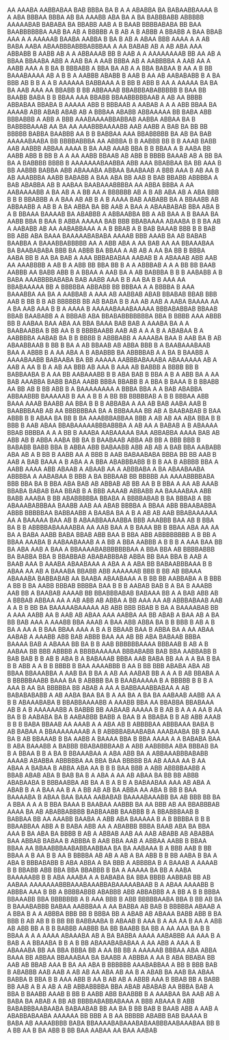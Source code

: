 AA AAABA  AABBABAA BAB BBBA     BA B  A  A  ABABBA   BA BABAABBAAAA B A ABA BBBAA BBBA AB BA   AAABB     ABA BA A  BA BABBBABB  ABBBBB  AAAAABAB BABABA BA  BBABB AAB  A B BAAB BBBBABABA BB  BAA BAABBBBBBA  AAB  BA AB  A  BBBBB A B  AB A B ABBB A  BBABB  A BAA BBAB AAA A A AAAAAB BAABA AABBA B    BA  B AB A ABAA  BBB AAAA   A A  AB  BABA AABA ABAABBBABBBABBBAA A  AA BABAB  AB A   AB ABA   AAA     ABBABB B AABB  AB   A  A ABBAAAB BB B AAB  A A AAAAAAAAB BB  AA AB  A   BBAA BBAABA ABB A  AAB   BA A   AAB BBBA   AB A AABBBBA A AAB  AA A AABB AAA   A B  BA  B BBBABB   A  BBA BA AB  A A BBA BABAA B   AA A   B  BB  BAAABAAAA AB  A   B  B A  AABBB ABABB  B AAB  B AA AB AABABABB B A  BA BBB AB B B  A A B AAAAAA   BABBAAA A B BB B  ABB B  AA  A AAAAA       BA  BA  BA AAB AAA  AA BBABB  B BB ABBAAAB BBABBBABABBBBB B  BAA BB  BAABB BABA   B B BBAA AAA  BBABB  BBAABBBBBAAB A  AB  AA BBBB   ABBABAA BBABA B AAAAA ABB   B BBBAAB A AABAB A A  A ABB  BBAA  BA AAAAB ABB     ABAB ABAB   AB A BBBAA ABABB ABBAAAAA BB BABA ABB BBBABBB   A   ABB A   BBB AAABAAAABBABBAB AABBA ABBAA BA B BABBBBAAAB AA BA    AA AAABBBAAAABB AAB  AABB A BAB BA BB  BB BBBBB BABBA BAABBB AA  B B BABBAA AAA   BBABBBBB BA    AB  BA  BAB  AAAAABAABA  BB BBBBABBBA AA ABBBA  B B   AABBB  BB  B B AAAB BABB AAB AABBB  ABBAA   AAAA  B   BA AAB AAAB  BBA B B BBAA A B  AABA BB  AABB ABB  B    BB  B   A    A  AA AABB BBAAB  AB ABB B  BBBB BAAAB AB A  BB BA BA  A  BABBBB BBBB B AAAAAAABAABBA ABB AAA BBABBAA BA BB AAA   B BB  AABBB     BABBA  ABB ABAAABA  ABBAA BAABAAB A  BBB AAA B AB    AA B AB  AAABBBA AABB BABABB A BAA ABA BB AAB  B  BAB BBABB ABBBBA  A BAB ABABBA  AB   B AABAA BAABAAABBBBA AA    ABBA  BBBA   A AA  AABAAAABB   A BA     AB A  A  BB  AA A   BBBBBB AB  A B AB ABA AB A  ABA  BBB   B B B   BBABBB A A BAA AB AB  B A  B   AAAA  BAB    AABABB BA  A BBAABB  AB ABBAABB A  AB B A BA ABBA BA  BB AAB A BAA    A ABAABABAB BBA ABA B A B BBAAA  BAAAAB  BA    ABABBB A   ABBAABBA  BB  A AB BAA   A B BAAA BA AABB   BBA  B  BAA B ABBA    AAAAA BAB BBB BBABAAAA ABAABA B B BA AB A AABABB AB AA AABABBAAA   A  A B BBAB A    B  BAB BAAAB BBB B   B BAB BB  ABB   ABA BAAA BAAAAABABABA  AAAAB BBB    AAAB  BA AB  BABAB BAABBA  A BAAABBABBBBB AA  A  ABB  ABA A AA BAB      AA AA   BBAAABAA  BA  BAABABABA BBB BA ABBB BA BBAA A  AB   AB A  AA BA BB B BBBA AABA BB B AA  BA  BAB A AAA BBBABABAA AABAB B A ABAAAB ABB  AAB     AA   AAABBBB A AB B A ABB BB  BBA  BB     B A  A  ABBBAB A  A A   BB BB BAAB  AABBB AA BABB ABB B  A  BBAA A AAB BA A AB BABBBA   B  B B   AABABB A B BABA  AAABBBBABABA BAB AABB  AAA    B B  AA BA B B AAA  AA  BBABAAAAA BB A BBBBBA ABBABB BB BBBAA  A A  BBBBA B AAA  BAAABBA AA BA A   AABBAB  A    AAA AB AABBAB ABAB BBABAB BBAB BBB AAB  B  BB B  B AB BBBBBB BB   AB BABA B B AA   AB   AAB A AABA BAAAA  AA A BA     AAB AAA  B B A  AAAA B   AAAAABAAABAAAAA BBBABABBAB BBAAB BBAB    BAABABB A A  BBBAB   ABA BBABABBBBBBBA  BBA B BBBB AAA  ABBB BB B AABAA BAA  ABA AA BBA BAAA BAB BAB A AAABA BA  A   A  BAABAABBA B  BB AA    B  B  BBBBAABB AAB AB  A A A B A ABABAA B A   AABBBBA   AABAB BA   B B BBBB B ABBBABB A AAAABA  BAA  B AAB BA B  AB     ABAABBAAB    B BB B BA A AB BBAAB AB ABBA BBB B   A BAABAAABAAB BAA A ABBB B A AA    ABA A B ABABBB   BA    ABBBBAB A  A BA B BAABB A AAAABAABB  BABAABA BA  BB  AAAAA AABBBABAAABA ABAAAAAA AB  A AAB A   AA B  B  A  AB AA BBB AB AAA B AAA  AB  BABBB  A  BBBB BB B BABBAABA  B A AA BB AABAAABB B  B  ABA BAB B BBA A    B A ABB BA  A AA BAB AAABBA  BABB BABA AABB BBBA BBABB B   A    BBA B   BAAA   B B BBABB AA BB AB B  BB ABB  B A BAAAAAAAA A BBBA BBA A  A BAB   ABABBA ABBAABBB BAAAAAB B  AA A   B B A   BB BB BBBBBAB A B B  BBBAA ABB BAAA   AAAB BAABB  AA BBA    B B    B ABBABA   A  AA AB BAB AABA   AAB  B BAABBBAAB AB  AA  BBBBBBAA   BA A  BBBAAAA BB AB  A BAABABAB B BAA  ABBB    B B ABAA   BA BB B BA  AAABBBABBAA BBB A  AB  AB AA ABA BBA B B  BBB  B  AAB ABAA BBABAAAAABBBABBBA  A AB  AA A BABAB   A B ABAAAA BBAB   BBBBA A A  A BB B AAABA AABAAAAA BAA ABBABBA AAAA BAB  AB ABB  AB  B ABBA  AABA    BB BA B BAABAAB ABBA AB BB  A BBB BBB B  BABABB  BABB BBA B ABBA ABB BABAABB ABB  AB AB A BAB BBA AABABB ABA AB    A B   BB    B AABB AA A  BBB B AAB BABAABABA BBBA BB  BB  AAB B  AAB A BAB BAAA A B ABA  A  A BBA ABABBBABB B B B AA B ABBBB BBA A AABB AAAA ABB ABAAB A   ABAAB AA  A ABBBABA A BA ABAABAABA ABBBBA A  AABABAA  B BBB A   BA BBBAAB   BB  BBBBB AA AAAABBBBABA BBB BBA BA  B  BBA ABA  BAB AB  ABBAB AB  BB AA   B    B BBA A AA AB AAAB BBABA  BABAB BAA BBAB B A BBB AAAAB ABBABB AA    BAAAABAA ABB BABB AAABA    B   BB ABABBBBBA BBABA A  BBBBABAB  B BA BBBAB  A BB ABAAABABBBAA BAABB AAB AA  ABAB BBBBA  A BBAA  ABB BBAABABBA ABBB  BBBBBAA   BABBAABB A BAABA BA  A B  A   AB AB AAB BBABAAAAAA  AA  A BAAAAA BAA AB B  ABAABBAAAABBA BBB AAABBB  BAA AB B BBA  BA  B B  ABBBBABAAAABBA AA  AAB BAA A B   BAAA BB B  BBAA ABA  AA  AA  BA A BABA AABB BABA BBAB  ABB BAA B BBA  ABB    ABBBBBBBB  A B  BB A BBAA AAABA  B AABAABAAAB     A A BB A BBA AABBB A  B B B A AAA BAA   BB BA ABA AAB  A BAA  A BBAAAABABBBBBBBAA A  BBA BBA AB BBBBABBB BA BABBA BBA B BBABBAB   ABABABBBAB  ABBA BB BAA BBA B AAB A BAAB AAA B  AAABA ABAABAAA A ABA A  A ABA BB BABAABBBAAA      B B ABAA  AA AB A BAAABA  BBABB ABB AAAAAAB BBB  B  BB  AB  BBAAA ABAAABA BABBABAB   AA BAABA  ABAABAAA A B  BB BB AABBABA A  B BBB A BB B BA AABB BBBAB BBBBA BAA B B  B AABAB     BAB B A BA B AAABB AAB BB A BAABAB AAAAB  BB BBABBBABAB BABAAA  BB   A  A BAB   ABB  AB A     BBBAB ABBAA   AA A AB ABB AB  ABBA   A  BB     AAA AA AB ABBBABAAB AAB A A B  B  BB BA  BAAAAABAAAAA AB ABB BBB BBAB B BA  A BAAAABAB BB  A  AAA AABB AA B      AAB AB ABAA AAA AABBA AA BB ABAB A BAA AB A BA BB  BAB  AAA A AAABB BBA AAAB A BAA ABB ABBA BA B  B BBB B   AB  A B  BA  A  AA A B BAA  BBAA    AAA  A  B  A B BBAAB BAA  B ABBA      BA  A AA  ABAA AABAB  A AAABB ABB BAB  ABBB BAA  AA   AB BB ABA BABAAB BBBA BAAAA BAB A   ABAAA BB BA B B AAB    BBBBBBAAAA BBBAAB B   AB A B AABAA  BB BBB   ABBBB A   BBBBAAAAAA BBBABABB BAB     BBA   AABBABB B BAB BAB B B AB   B ABA  B A   BABAAAB BBBA     AAB BABA BB  AA A A BA  B  BA B B  ABB   A  A B  B BBBB   B  BAA AAAABBB B  AA B BB  BBB ABABA ABA AB BBAA  BBAAABBA  A AAB  BA  B BA  A   AB  AA AABAB  BB  A   A  A B  AB BBABA A B BBBBBAABB BAAA  BA B ABBBB BA  B BAABAAAAA B A BBBBB B  B B A AAA B AA BA BBBBBA    BB ABAB  A   AA A   BABBAAABBABAA A  AB BABABABABB A AB AABA BAA BA  B A AA BA A BA BA    AABAAB  AABB AA  A B B ABAAABABA B BBABBAAAABB  A  AAABB  BBA  AA BBABBA   BBABAAA AB  B A B  AAAAAABB A BABBB BB AABAAB AAAAA  B    B  AB B A  A A AA B AA BA B   B    AABABA  BA B   AABABBB       BABB A   BAA  B  A BBABA  B B AB ABB AAAB  B B  B BABA BBAAB  AA AAAB A  A   ABA  AB B ABBBBAA  ABBBAAA BABA B AB BABAA A BBAAAAAAAAB A B  ABBBBABAABABA AAABAABA  BB B AAA BA     B  AB  BBAAAB B   BA AABB A  BAAAA BBA B BBA AAAA A   A  BABABA BAA B  ABA BAAABB A BABBB  BBABABBBAAB A  ABB AABBBBA ABA   BBBAB BA  B   A BBAA  B B A BA B BBAAABAA A  ABA ABB BA  A ABBAAABBBABABB AAAAB ABABBA  ABBBBBA  AA  BBA  BAA BBBBB BA  AB AAAA AA  B AA ABAA   A  BABAA  B ABBA ABA AA B   B  B BAA    BBB A ABB ABBBBAABB A BBAB ABAB ABA   B BAB BA B A ABA A AA AB ABAA BA BB BB ABBB ABABAABA B BBBAABBA AB BA A  B  A B B   A BABAABAA AAA AB ABA A    ABAB B A  A BAA AA B A A BB AB AB BA  ABBA  AA  ABA  B   BB  B BAA BAAAABA  B  ABAA BAA BAAA AABABAB BAAAABAAABB BA AB BBB BB BA A  BBA A A A B BBA BAAA B BAABAA AABBB  BA AA BBB AB AA  BBABBBAB AAAA BA AB ABABBABBBB    BABBAABB BAABBB B A  BBABBBAAB B BABBAA BB  AA AAABB BAABA A ABB  ABA BAAAAA   B A  B BBBBA B B B  BBAABBAA  ABB A B BABA  ABB AA A ABABBB BBBA BAAB ABA BA BBA  AAA B  BA ABA BA   BBBB B  AB A ABBAB  AAB  AA AAB   ABABB AB ABABBA   BAA   ABBAB BABAA B ABBBA B  AAB BBA  AAB  A ABBAA AABB B BBAA  BBAA AA  BBAABBBAABABBAABBAA BA BA  AABAAA B A  BBB AAB B BB BBAA A  B AA B B AA  B BBBBA AB AB  A AB  A  BA  ABB B B BB AABA  B BA  A  ABA   B  BBBABABB B  ABA ABBA A BA BBB    A ABBBBA       B    A BAAAB  A AAAAB B B BBABB  ABB   BBA  BBA BBABBB  B BA   A AAAAA  BA BB A  AABA BAAAAABB B B ABA  AAABA A  A BABABA BA BBA BBBB  AABBAB BB AB  AABAA   AAAAAAABBBAAABAAABBABAAAAABAAB   B  A ABAA AAAABB B ABBBA   AAA B BB A BBBBABBB ABABBB   ABB  ABBABBB A A BB  A  B  B   BBBA  BBAAABB BBA BBBBBBB A B  AAA  BBB  B ABB BBBBBAABA      BBA B  BB  AB   BA  B BAAABABBB BABAA AABBBAA  A AA   BABBA  AB  BAB  B BBBBBA ABAAB   A   A    BBA   B  A  A ABBBA BBB BB  B BBBA BB A ABAB AB   ABAAA BABB  ABB B BA BBB B AB     AB B B BB BB BABBAABA    B ABAAB B AAA B A AA AA  B   AA A ABB     AB ABB BB A B  B BABBB AABBB BA BB BAABB  BA  BB A AA AAA   BA B B BBAA A A A AAAA ABAAABA AB    A  BA BABBA AAAA AABABBB  AA AAA B A BAB A  A BBAABA B B A  B   BB ABAAABABABAA  A AA ABB A AAA A B   ABAAABA BB  AA  BBA  BBBA BB A AA   BB BB A AAAAAB BBBAA ABA ABBA BAAA BB  ABBAA BBAAABAA BA BAABB A  ABBBA A AA B  ABA  BBABA BB   AAB   AB BBAB   AAA  B  BA AA ABA B BBBBBB AAABABBAA A BB B BBB BAB B ABABBB   AAB   AAB A AB AB   AA ABA AB AA B  A  ABAB  BA AAB BA ABAA BABBA B  BBA B B  AAA ABB   B  AA B AB  AB A ABBB   AAA   B  BBAB BB A BABB BB AAB A  B A AB  A  AB  ABBABBBBA BBA ABAB ABABAB AA   BBBA   BAB A BBA B BAABB AAAB  B BB  B AABB ABB   BAABBB   B A AAABAA BA  AAB AB A BABA  BA  ABAB A BB AB BBBBABABBABAAA A BBB   ABAAA B ABB   BABABBBAABAABA  BABAABAB BB    AA BA B BB BAB B BAAB   ABB  A AAB A ABABBABAABA AAAAAA BB  BBB  A  B  AA BBBBB  ABABB  BAB BAAAA B BABA AB  AAAABBBB    BABA BBAAAABABAAABABAABBBAABAAABAA BB  B   A BB AA     B  BA ABB B   BB BAA AABAA AA  BAA AABAB